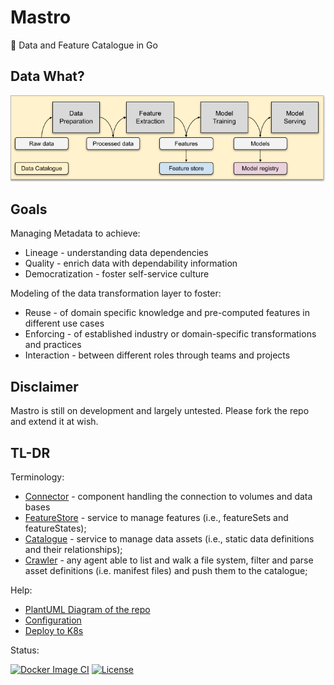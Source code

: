 # Mastro

👷 Data and Feature Catalogue in Go 

## Data What?
![ML Process](img/ml_dev_process.png)

## Goals
Managing Metadata to achieve:
- Lineage - understanding data dependencies
- Quality - enrich data with dependability information
- Democratization - foster self-service culture

Modeling of the data transformation layer to foster:
- Reuse - of domain specific knowledge and pre-computed features in different use cases
- Enforcing - of established industry or domain-specific transformations and practices
- Interaction - between different roles through teams and projects

## Disclaimer

Mastro is still on development and largely untested. Please fork the repo and extend it at wish.

## TL-DR

Terminology:
* [Connector](doc/CONNECTORS.md) - component handling the connection to volumes and data bases
* [FeatureStore](doc/FEATURESTORE.md) - service to manage features (i.e., featureSets and featureStates);
* [Catalogue](doc/CATALOGUE.md) - service to manage data assets (i.e., static data definitions and their relationships);
* [Crawler](doc/CRAWLERS.md) - any agent able to list and walk a file system, filter and parse asset definitions (i.e. manifest files) and push them to the catalogue;

Help:
* [PlantUML Diagram of the repo](https://www.dumels.com/diagram/4a292159-170b-4abd-bb7a-b93a86c746a7)
* [Configuration](doc/CONFIGURATION.md)
* [Deploy to K8s](doc/K8S-DEPLOY.md)

Status:

[![Docker Image CI](https://github.com/data-mill-cloud/mastro/actions/workflows/docker-image.yml/badge.svg?branch=main)](https://github.com/data-mill-cloud/mastro/actions/workflows/docker-image.yml)
[![License](https://img.shields.io/badge/License-Apache%202.0-blue.svg)](https://opensource.org/licenses/Apache-2.0)
